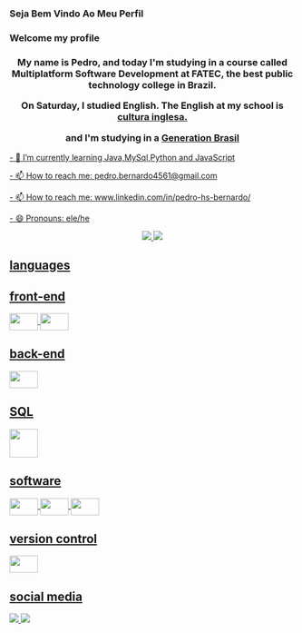 ### Seja Bem Vindo Ao Meu Perfil
### Welcome my profile

<div align="center">
  <h3>
<p>My name is Pedro, and today I'm studying in a course called Multiplatform Software Development at FATEC, the best public technology college in Brazil.</p>
<p>On Saturday, I studied English. The English at my school is <a href="https://www.culturainglesa.com.br/"target="_blank">cultura inglesa.</a></p>
  <p> and I'm studying in a <a href="https://www.linkedin.com/company/generationorg/">Generation Brasil</p>
  </h3>

<link rel="stylesheet" href="https://cdn.jsdelivr.net/gh/devicons/devicon@v2.15.1/devicon.min.css">

</div>
<p>- 🌱 I’m currently learning Java,MySql,Python and JavaScript </p>
<p>- 📫 How to reach me: pedro.bernardo4561@gmail.com</p>
<p>- 📫 How to reach me: www.linkedin.com/in/pedro-hs-bernardo/</p>
<p>- 😄 Pronouns: ele/he</p>


<!--<div align="center">
  <a href="https://github.com/pedro-hsb">
  <img height="180em" src="https://github-readme-stats.vercel.app/api?username=pedro-hsb&show_icons=true&theme=noctis_minimus&include_all_commits=true&count_private=true"/>
  <img height="180em" src="https://github-readme-stats.vercel.app/api/top-langs/?username=pedro-hsb&layout=compact&langs_count=7&theme=dracula"/>
</div>
-->
<picture>
  <a href="https://github.com/pedro-hsb">
  <source
    srcset="https://github-readme-stats.vercel.app/api/top-langs/?username=pedro-hsb&layout=compact&langs_count=7&theme=dracula"
    media="(prefers-color-scheme: dracula)"
  />
  <source
    srcset="https://github-readme-stats.vercel.app/api?username=pedro-hsb&show_icons=true"
    media="(prefers-color-scheme: dracula), (prefers-color-scheme: no-preference)"
  />
  <div align="center">
    <img src="https://github-readme-stats.vercel.app/api?username=pedro-hsb&show_icons=true" />
  <img src="https://github-readme-stats.vercel.app/api/top-langs/?username=pedro-hsb&layout=compact&langs_count=7"/>
  </div>
</picture>
    
## languages
<div name="icons">
  <h2>front-end</h2>
<img align="center" height="30" width="50" src="https://cdn.jsdelivr.net/gh/devicons/devicon/icons/html5/html5-original-wordmark.svg" />
<img align="center" height="30" width="50" src="https://cdn.jsdelivr.net/gh/devicons/devicon/icons/css3/css3-original-wordmark.svg" />
  <h2>back-end</h2> 
<img align="center" height="30" width="50" src="https://cdn.jsdelivr.net/gh/devicons/devicon/icons/php/php-original.svg" />
 <h2>SQL</h2>
  <img  align="center" class="devicon-mysql-plain-wordmark height="30" width="50" src="https://cdn.jsdelivr.net/gh/devicons/devicon/icons/mysql/mysql-plain-wordmark.svg" />
  <h2>software</h2>
  <img align="center" height="30" width="50" src="https://cdn.jsdelivr.net/gh/devicons/devicon/icons/composer/composer-original.svg" />
  <img align="center" height="30" width="50" src="https://cdn.jsdelivr.net/gh/devicons/devicon/icons/vscode/vscode-original-wordmark.svg" />
<img align="center" height="30" width="50" src="https://cdn.jsdelivr.net/gh/devicons/devicon/icons/firefox/firefox-original-wordmark.svg" />
<!-- <img align="center" height="30" width="40" src="https://cdn.jsdelivr.net/gh/devicons/devicon/icons/vscode/vscode-original-wordmark.svg" />
<img align="center" height="30" width="40" src="https://cdn.jsdelivr.net/gh/devicons/devicon/icons/javascript/javascript-plain.svg" /> -->
  <h2>version control</h2>
  <img align="center" height="30" width="50" src="https://cdn.jsdelivr.net/gh/devicons/devicon/icons/git/git-plain-wordmark.svg" />
</div>
<h2> social media</h2>
 <div name="social media">
     <a href = "pedro.bernardo4561@gmail.com">
       <img src="https://img.shields.io/badge/-Gmail-%23333?style=for-the-badge&logo=gmail&logoColor=white" target="_blank">
   </a>
  <a href="https://www.linkedin.com/in/pedro-hs-bernardo/" target="_blank">
    <img src="https://img.shields.io/badge/-LinkedIn-%230077B5?style=for-the-badge&logo=linkedin&logoColor=white">
   </a>
  </div>
